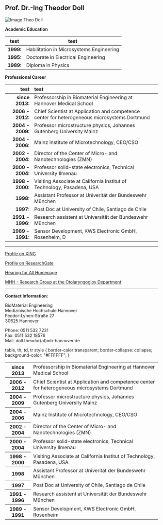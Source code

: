 ## Prof. Dr.-Ing Theodor Doll
![Image Theo Doll](.jpg)


**Academic Education**

test|    test  
---|---  
**1999:** | Habilitation in Microsystems Engineering   
**1995:** | Doctorate in Electrical Engineering   
**1989:** | Diploma in Physics     

**Professional Career**

|test|test|   
--------------------:|:-------------------------------------------------------------------------------------------  
**since 2013:** 	| Professorship in Biomaterial Engineering at Hannover Medical School   
**2006 - 2012:** 	| Chief Scientist at Application and competence center for heterogeneous microsystems Dortmund      
**2004 - 2009:** 	| Professor microstructure physics, Johannes Gutenberg University Mainz    
**2004 - 2006:**  	| Mainz Institute of Microtechnology, CEO/CSO
**2002 - 2004:** 	| Director of the Center of Micro- and Nanotechnologies (ZMN)    
**2000 - 2004:** 	| Professor solid-state electronics, Technical University Ilmenau 
**1998 - 2000:** 	| Visiting Associate at California Institut of Technology, Pasadena, USA   
**1998:** 			| Assistant Professor at Univerität der Bundeswehr München   
**1997:** 			| Post Doc at University of Chile, Santiago de Chile   
**1991 - 1996:** 	| Research assistent at Universität der Bundeswehr München   
**1989 - 1991:** 	| Sensor Development, KWS Electronic GmbH, Rosenheim, D   
***


[Profile on XING](https://www.xing.com/profile/Theodor_Doll)

[Profile on ResearchGate](http://www.researchgate.net/profile/Theodor_Doll)

[Hearing for All Homepage](http://hearing4all.eu/EN/)

[MHH - Research Group at the Otolaryngogloy Department](http://www.mh-hannover.de/18078.98.html?&L=1&no_cache=1)
***

**Contact Information:**

BioMaterial Engineering    
Medizinische Hochschule Hannover    
Feodor-Lynen-Straße 27    
30625 Hannover

Phone: 0511 532 7231   
Fax: 0511 532 18576   
Mail: doll.theodor(at)mh-hannover.de   



 <table style="width:100%">
table, th, td, tr style {
    border-color:transparent;
    border-collapse: collapse;
	background-color: "#FFFFFF";
}
  <tr>
    <th>since 2013</th>
    <td> Professorship in Biomaterial Engineering at Hannover Medical School</td>
   
  </tr>
  <tr>
    <th>2006 - 2012</th>
    <td>Chief Scientist at Application and competence center for heterogeneous microsystems Dortmund </td>
   
  </tr>
<tr>
    <th>2004 - 2009</th>
    <td>Professor microstructure physics, Johannes Gutenberg University Mainz</td>
   
  </tr>
<tr>
    <th>2004 - 2006</th>
    <td>Mainz Institute of Microtechnology, CEO/CSO</td>
   
  </tr>
<tr>
    <th>2002 - 2004</th>
    <td>Director of the Center of Micro- and Nanotechnologies (ZMN)</td>
   
  </tr>
<tr>
    <th>2000 - 2004</th>
    <td>Professor solid-state electronics, Technical University Ilmenau</td>
   
  </tr>
<tr>
    <th>1998 - 2000</th>
    <td>Visiting Associate at California Institut of Technology, Pasadena, USA  </td>
   
  </tr>
<tr>
    <th>1998</th>
    <td>Assistant Professor at Univerität der Bundeswehr München</td>
   
  </tr>
<tr>
    <th>1997</th>
    <td>Post Doc at University of Chile, Santiago de Chile </td>
   
  </tr>
<tr>
    <th>1991 - 1996</th>
    <td>Research assistent at Universität der Bundeswehr München</td>
   
  </tr>
<tr>
    <th>1989 - 1991</th>
    <td> Sensor Development, KWS Electronic GmbH, Rosenheim</td>
   
  </tr>
</table> 